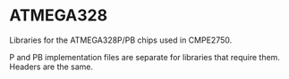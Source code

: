 # ATMEGA328
Libraries for the ATMEGA328P/PB chips used in CMPE2750.

P and PB implementation files are separate for libraries that require them. Headers are the same.
